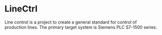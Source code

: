 # LineCtrl

Line control is a project to create a general standard for control of production lines.
The primary target system is Siemens PLC S7-1500 series.
